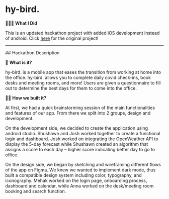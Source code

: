 # hy-bird.

👩🏻‍💻 **What I Did**

This is an updated hackathon project with added iOS development instead of android. Click [here](https://github.com/ShushawnS/hy-bird) for the original project!

<hr>
## Hackathon Description

🐤 **What is it?**

hy-bird. is a mobile app that eases the transition from working at home into the office. hy-bird. allows you to complete daily covid check-ins, book desks and meeting rooms, and more! Users are given a questionnaire to fill out to determine the best days for them to come into the office.

🧑‍💻 **How we built it?** 

At first, we had a quick brainstorming session of the main functionalities and features of our app. From there we split into 2 groups, design and development.

On the development side, we decided to create the application using android studio. Shushawn and Josh worked together to create a functional login and dashboard. Josh worked on integrating the OpenWeather API to display the 5-day forecast while Shushawn created an algorithm that assigns a score to each day – higher score indicating better day to go to office.

On the design side, we began by sketching and wireframing different flows of the app on Figma. We knew we wanted to implement dark mode, thus built a compatible design system including color, typography, and iconography. Mehak worked on the login page, onboarding process, dashboard and calendar, while Anna worked on the desk/meeting room booking and search function.
